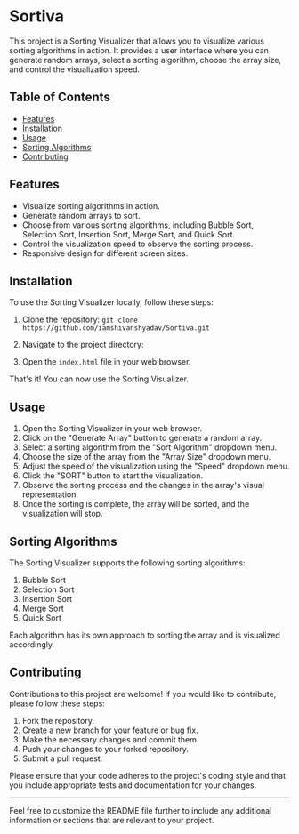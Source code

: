 # Sortiva

This project is a Sorting Visualizer that allows you to visualize various sorting algorithms in action. It provides a user interface where you can generate random arrays, select a sorting algorithm, choose the array size, and control the visualization speed.

## Table of Contents

- [Features](#features)
- [Installation](#installation)
- [Usage](#usage)
- [Sorting Algorithms](#sorting-algorithms)
- [Contributing](#contributing)

## Features

- Visualize sorting algorithms in action.
- Generate random arrays to sort.
- Choose from various sorting algorithms, including Bubble Sort, Selection Sort, Insertion Sort, Merge Sort, and Quick Sort.
- Control the visualization speed to observe the sorting process.
- Responsive design for different screen sizes.

## Installation

To use the Sorting Visualizer locally, follow these steps:

1. Clone the repository: `git clone https://github.com/iamshivanshyadav/Sortiva.git`

2. Navigate to the project directory:


3. Open the `index.html` file in your web browser.

That's it! You can now use the Sorting Visualizer.

## Usage

1. Open the Sorting Visualizer in your web browser.
2. Click on the "Generate Array" button to generate a random array.
3. Select a sorting algorithm from the "Sort Algorithm" dropdown menu.
4. Choose the size of the array from the "Array Size" dropdown menu.
5. Adjust the speed of the visualization using the "Speed" dropdown menu.
6. Click the "SORT" button to start the visualization.
7. Observe the sorting process and the changes in the array's visual representation.
8. Once the sorting is complete, the array will be sorted, and the visualization will stop.

## Sorting Algorithms

The Sorting Visualizer supports the following sorting algorithms:

1. Bubble Sort
2. Selection Sort
3. Insertion Sort
4. Merge Sort
5. Quick Sort

Each algorithm has its own approach to sorting the array and is visualized accordingly.

## Contributing

Contributions to this project are welcome! If you would like to contribute, please follow these steps:

1. Fork the repository.
2. Create a new branch for your feature or bug fix.
3. Make the necessary changes and commit them.
4. Push your changes to your forked repository.
5. Submit a pull request.

Please ensure that your code adheres to the project's coding style and that you include appropriate tests and documentation for your changes.


---

Feel free to customize the README file further to include any additional information or sections that are relevant to your project.
